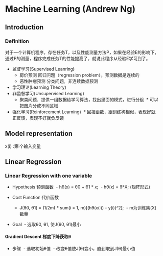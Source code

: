 # Machine Learning (Andrew Ng)

## Introduction
### Definition
对于一个计算机程序，存在任务T，以及性能测量方法P，如果在经验E的影响下，通过P的测量，程序完成任务T的性能提高了，就说此程序从经验E学习到了。
- 监督学习(Supervised Leanring)
  * 房价预测 回归问题（regression problem），预测数据是连续的
  * 恶性肿瘤预测 分类问题，非连续数据预测
- 学习理论(Learning Theory)
- 非监督学习(Unsupervised Learning)
  * 聚类问题，提供一组数据给学习算法，找出里面的模式，进行分组
  * 可以把图片分成不同区域
- 强化学习(Reinforcement Learning)
  * 回报函数，跟训练狗相似，表现好就正反馈，表现不好就负反馈

## Model representation
x(i) :第i个输入变量

## Linear Regression
### Linear Regression with one variable
- Hypothesis 预测函数
  - hθ(x) = θ0 + θ1 \* x;
  - hθ(x) = θ\*X; (矩阵形式)

- Cost Function 代价函数
  - J(θ0, θ1) = (1/2m) * sum(i = 1, m)[(hθ(x(i)) - y(i))^2];
  - m为训练集(X)数量

- Goal
  - 选取θ0, θ1, 使J(θ0, θ1)最小

#### Gradient Descent 梯度下降获取θ
- 步骤
  - 选取初始θ值
  - 改变θ值使J(θ)变小，直到取到J(θ)最小值


